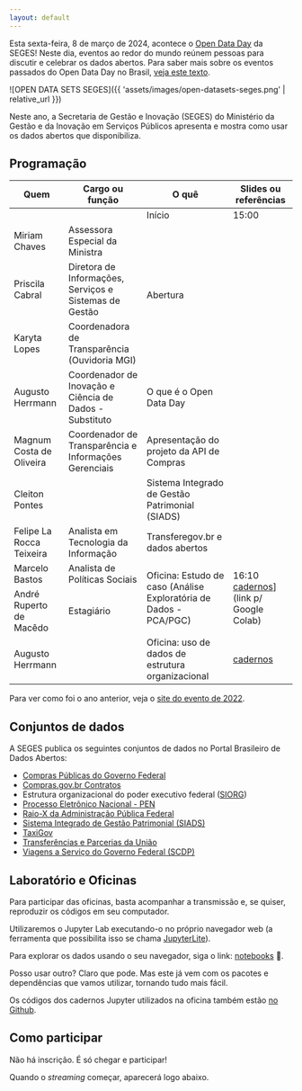 ```yaml
---
layout: default
---
```


Esta sexta-feira, 8 de março de 2024, acontece o
[Open Data Day](https://opendataday.org/pt_br/) da SEGES!
Neste dia, eventos ao redor do mundo reúnem pessoas para discutir e
celebrar os dados abertos. Para saber mais sobre os eventos passados do
Open Data Day no Brasil,
[veja este texto](https://herrmann.tech/pt/blog/2022/02/23/open-data-day-2022-esta-chegando-conheca-os-anteriores-no-brasil.html).

![OPEN DATA SETS SEGES]({{ 'assets/images/open-datasets-seges.png' | relative_url }})

Neste ano, a Secretaria de Gestão e Inovação (SEGES) do Ministério da Gestão e da
Inovação em Serviços Públicos apresenta e mostra como usar os dados
abertos que disponibiliza.


## Programação

<table>
  <thead>
    <tr><th>Quem</th><th>Cargo ou função</th><th>O quê</th><th>Slides ou referências</th></tr>
  </thead>
  <tbody>
    <tr><td>  </td><td>  </td><td> Início </td><td> 15:00 </td></tr>
    <tr><td> Miriam Chaves </td><td> Assessora Especial da Ministra </td> <td rowspan="3"> Abertura </td><td rowspan="3"></td></tr>
    <tr><td> Priscila Cabral </td><td> Diretora de Informações, Serviços e Sistemas de Gestão </td></tr>
    <tr><td> Karyta Lopes </td><td> Coordenadora de Transparência (Ouvidoria MGI) </td></tr>
    <tr><td> Augusto Herrmann </td><td> Coordenador de Inovação e Ciência de Dados - Substituto </td><td> O que é o Open Data Day </td><td>  </td></tr>
    <tr><td> Magnum Costa de Oliveira </td><td> Coordenador de Transparência e Informações Gerenciais </td><td> Apresentação do projeto da API de Compras </td><td>  </td></tr>
    <tr><td> Cleiton Pontes </td><td>  </td><td> Sistema Integrado de Gestão Patrimonial (SIADS) </td><td>  </td></tr>
    <tr><td> Felipe La Rocca Teixeira </td><td> Analista em Tecnologia da Informação </td><td> Transferegov.br e dados abertos </td><td>  </td></tr>
    <tr><td> Marcelo Bastos </td><td> Analista de Políticas Sociais <td rowspan="2"> Oficina: Estudo de caso (Análise Exploratória de Dados - PCA/PGC) </td><td rowspan="2"> 16:10 <a href="https://colab.research.google.com/github/marcelo7bastos/dados_aberto_pgc_pca/blob/main/pgc_pca_itens_apresentacao.ipynb" target="_blank">cadernos</a>] (link p/ Google Colab) </td></tr>
    <tr><td> André Ruperto de Macêdo </td><td> Estagiário </td></tr>
    <tr><td> Augusto Herrmann </td><td>  </td><td> Oficina: uso de dados de estrutura organizacional </td><td> <a href="notebooks" target="_blank">cadernos</a> </td></tr>
  </tbody>
</table>

Para ver como foi o ano anterior, veja o
[site do evento de 2022](https://gestaogovbr.github.io/opendataday2022/).


## Conjuntos de dados

A SEGES publica os seguintes conjuntos de dados no Portal Brasileiro de
Dados Abertos:

* [Compras Públicas do Governo Federal](https://dados.gov.br/dados/conjuntos-dados/compras-publicas-do-governo-federal)
* [Compras.gov.br Contratos](https://dados.gov.br/dados/conjuntos-dados/comprasgovbr-contratos)
* Estrutura organizacional do poder executivo federal
  ([SIORG](https://dados.gov.br/dados/conjuntos-dados/dados-da-estrutura-organizacional-do-poder-executivo-federal-sistema-siorg))
* [Processo Eletrônico Nacional - PEN](https://dados.gov.br/dados/conjuntos-dados/processo-eletronico-nacional---pen)
* [Raio-X da Administração Pública Federal](https://dados.gov.br/dados/conjuntos-dados/raio-x-da-administracao-publica-federal)
* [Sistema Integrado de Gestão Patrimonial (SIADS)](https://dados.gov.br/dados/conjuntos-dados/sistema-integrado-de-gestao-patrimonial-siads)
* [TaxiGov](https://dados.gov.br/dados/conjuntos-dados/sistema-de-transportes-de-servidores-publicos---taxigov-v2)
* [Transferências e Parcerias da União](https://dados.gov.br/dados/conjuntos-dados/transferencias-e-parcerias-da-uniao)
* [Viagens a Serviço do Governo Federal (SCDP)](https://dados.gov.br/dados/conjuntos-dados/viagens-a-servico-do-governo-federal-scdp)


## Laboratório e Oficinas

Para participar das oficinas, basta acompanhar a transmissão e, se quiser,
reproduzir os códigos em seu computador.

Utilizaremos o Jupyter Lab executando-o no próprio navegador web
(a ferramenta que possibilita isso se chama
[JupyterLite](https://jupyterlite.readthedocs.io/en/stable/)).

Para explorar os dados usando o seu navegador, siga o link:
[notebooks](notebooks) 🧪.

Posso usar outro? Claro que pode. Mas este já vem com os pacotes e
dependências que vamos utilizar, tornando tudo mais fácil.

Os códigos dos cadernos Jupyter utilizados na oficina também estão
[no Github](https://github.com/economiagovbr/opendataday2024/tree/main/notebooks).


## Como participar

Não há inscrição. É só chegar e participar!

Quando o *streaming* começar, aparecerá logo abaixo.
